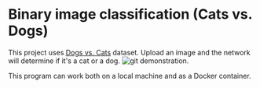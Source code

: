 # Binary image classification (Cats vs. Dogs) 

This project uses [Dogs vs. Cats](https://www.kaggle.com/competitions/dogs-vs-cats/data) dataset. Upload an image and the network will determine if it's a cat or a dog.
![git demonstration]().

This program can work both on a local machine and as a Docker container.

